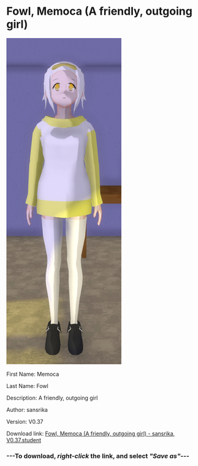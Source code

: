 # Fowl, Memoca (A friendly, outgoing girl)

<img src = "https://raw.githubusercontent.com/Arbiter1223/Daigaku-Gurashi-Custom-Students/master/Students/Files/Fowl%2C%20Memoca%20(A%20friendly%2C%20outgoing%20girl).png">

First Name: Memoca

Last Name: Fowl

Description: A friendly, outgoing girl

Author: sansrika

Version: V0.37

Download link: <a href="https://raw.githubusercontent.com/Arbiter1223/Daigaku-Gurashi-Custom-Students/master/Students/Files/Fowl%2C%20Memoca%20(A%20friendly%2C%20outgoing%20girl)%20-%20sansrika%2C%20V0.37.student">Fowl, Memoca (A friendly, outgoing girl) - sansrika, V0.37.student</a>

### ---**To download, _right-click_ the link, and select _"Save as"_**---
